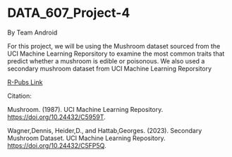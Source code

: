 # DATA_607_Project-4

By Team Android

For this project, we will be using the Mushroom dataset sourced from the UCI Machine Learning Reporsitory to examine the most common traits that predict whether a mushroom is edible or poisonous.
We also used a secondary mushroom dataset from UCI Machine Learning Reporsitory

[R-Pubs Link](http://rpubs.com/sleepysloth12/1116878)

Citation:

Mushroom. (1987). UCI Machine Learning Repository. https://doi.org/10.24432/C5959T.

Wagner,Dennis, Heider,D., and Hattab,Georges. (2023). Secondary Mushroom Dataset. UCI Machine Learning Repository. https://doi.org/10.24432/C5FP5Q.
